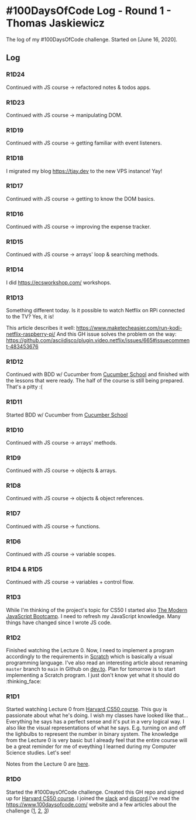 # #100DaysOfCode Log - Round 1 - Thomas Jaskiewicz

The log of my #100DaysOfCode challenge. Started on [June 16, 2020].

## Log

### R1D24

Continued with JS course -> refactored notes & todos apps.

### R1D23

Continued with JS course -> manipulating DOM.

### R1D19

Continued with JS course -> getting familiar with event listeners.

### R1D18

I migrated my blog https://tjay.dev to the new VPS instance! Yay!

### R1D17

Continued with JS course -> getting to know the DOM basics.

### R1D16

Continued with JS course -> improving the expense tracker.

### R1D15

Continued with JS course -> arrays' loop & searching methods.

### R1D14

I did https://ecsworkshop.com/ workshops.

### R1D13

Something different today. Is it possible to watch Netflix on RPi connected to the TV? Yes, it is!

This article describes it well: https://www.maketecheasier.com/run-kodi-netflix-raspberry-pi/
And this GH issue solves the problem on the way: https://github.com/asciidisco/plugin.video.netflix/issues/665#issuecomment-483453676


### R1D12

Continued with BDD w/ Cucumber from [Cucumber School](https://school.cucumber.io/) and finished with the lessons that were ready. The half of the course is still being prepared. That's a pitty :(

### R1D11

Started BDD w/ Cucumber from [Cucumber School](https://school.cucumber.io/)

### R1D10

Continued with JS course -> arrays' methods.

### R1D9

Continued with JS course -> objects & arrays.

### R1D8

Continued with JS course -> objects & object references.

### R1D7

Continued with JS course -> functions.

### R1D6

Continued with JS course -> variable scopes.

### R1D4 & R1D5

Continued with JS course -> variables + control flow.

### R1D3

While I'm thinking of the project's topic for CS50 I started also [The Modern JavaScript Bootcamp](https://www.udemy.com/course/modern-javascript). I need to refresh my JavaScript knowledge. Many things have changed since I wrote JS code.

### R1D2
Finished watching the Lecture 0. Now, I need to implement a program accordingly to the requirements in [Scratch](https://scratch.mit.edu/) which is basically a visual programming language.
I've also read an interesting article about renaming `master` branch to `main` in Github on [dev.to](https://dev.to/dandv/8-problems-with-replacing-master-in-git-2hck).
Plan for tomorrow is to start implementing a Scratch program. I just don't know yet what it should do :thinking_face:

### R1D1
Started watching Lecture 0 from [Harvard CS50 course](https://www.edx.org/course/cs50s-introduction-to-computer-science). This guy is passionate about what he's doing. I wish my classes have looked like that... Everything he says has a perfect sense and it's put in a very logical way. I also like the visual representations of what he says. E.g. turning on and off the lighbulbs to represent the number in binary system. The knowledge from the Lecture 0 is very basic but I already feel that the entire course will be a great reminder for me of eveything I learned during my Computer Science studies. Let's see!

Notes from the Lecture 0 are [here](./notes/cs50/lecture_0.md).


### R1D0
Started the #100DaysOfCode challenge. Created this GH repo and signed up for [Harvard CS50 course](https://www.edx.org/course/cs50s-introduction-to-computer-science). I joined the [slack](https://join.slack.com/t/100xcode/shared_invite/zt-eivg7x1x-wgNPDh7ug_u4GcUwZNT8Zg) and [discord](https://discord.gg/x7TGGTG).I've read the https://www.100daysofcode.com/ website and a few articles about the challenge ([1](https://www.freecodecamp.org/news/join-the-100daysofcode-556ddb4579e4/), [2](https://dev.to/hassansuhaib/what-i-learned-in-100daysofcode-d17), [3](https://www.freecodecamp.org/news/take-the-100daysofcode-challenge-make-coding-a-habit-4a655d8663fd/))
